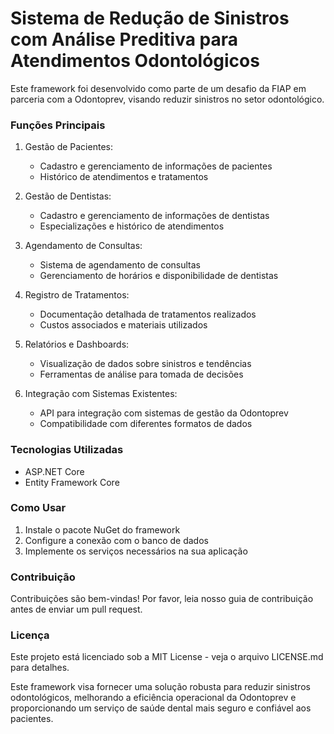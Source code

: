 # Sistema de Redução de Sinistros com Análise Preditiva para Atendimentos Odontológicos
Este framework foi desenvolvido como parte de um desafio da FIAP em parceria com a Odontoprev, visando reduzir sinistros no setor odontológico.

### Funções Principais
1. Gestão de Pacientes:
    - Cadastro e gerenciamento de informações de pacientes
    - Histórico de atendimentos e tratamentos

2. Gestão de Dentistas:
    - Cadastro e gerenciamento de informações de dentistas
    - Especializações e histórico de atendimentos

3. Agendamento de Consultas:
    - Sistema de agendamento de consultas
    - Gerenciamento de horários e disponibilidade de dentistas

4. Registro de Tratamentos:
    - Documentação detalhada de tratamentos realizados
    - Custos associados e materiais utilizados

5. Relatórios e Dashboards:
    - Visualização de dados sobre sinistros e tendências
    - Ferramentas de análise para tomada de decisões

6. Integração com Sistemas Existentes:
    - API para integração com sistemas de gestão da Odontoprev
    - Compatibilidade com diferentes formatos de dados

### Tecnologias Utilizadas
- ASP.NET Core
- Entity Framework Core

### Como Usar
1. Instale o pacote NuGet do framework
2. Configure a conexão com o banco de dados
3. Implemente os serviços necessários na sua aplicação

### Contribuição
Contribuições são bem-vindas! Por favor, leia nosso guia de contribuição antes de enviar um pull request.

### Licença
Este projeto está licenciado sob a MIT License - veja o arquivo LICENSE.md para detalhes.

Este framework visa fornecer uma solução robusta para reduzir sinistros odontológicos, melhorando a eficiência operacional da Odontoprev e proporcionando um serviço de saúde dental mais seguro e confiável aos pacientes.
